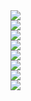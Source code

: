 <div>
  <div class="thumb">
    <div data-title="Every Person in NYC" data-name="ScatterplotLayer">
      <a href="#/examples/scatterplot-layer">
        <img src="images/demo-thumb-scatterplot.jpg" />
      </a>
    </div>
  </div>
  <div class="thumb">
    <div data-title="US County-to-County Migration" data-name="ArcLayer">
      <a href="#/examples/arc-layer">
        <img src="images/demo-thumb-arc.jpg" />
      </a>
    </div>
  </div>
  <div class="thumb">
    <div data-title="Chicago Building Ages" data-name="GeoJsonLayer">
      <a href="#/examples/choropleth-layer">
        <img src="images/demo-thumb-choropleth.jpg" />
      </a>
    </div>
  </div>
  <div class="thumb">
    <div class="bg-black" data-title="Access Public Transit in California" data-name="ScreenGridLayer">
      <a href="#/examples/screen-grid-layer">
        <img src="images/demo-thumb-screengrid.jpg" />
      </a>
    </div>
  </div>
  <div class="thumb">
    <div class="bg-black" data-title="Where Films Were Made" data-name="IconLayer">
      <a href="#/examples/icon-layer">
        <img src="images/demo-thumb-icon.jpg" />
      </a>
    </div>
  </div>
  <div class="thumb">
    <div class="bg-black" data-title="Road Safety in UK" data-name="HexagonLayer">
      <a href="#/examples/3-heatmap">
        <img src="images/demo-thumb-heatmap.jpg" />
      </a>
      </div>
  </div>
  <div class="thumb">
    <div class="bg-black" data-title="Taxi Trips in NYC" data-name="TripsLayer">
      <a href="#/examples/trip-routes">
        <img src="images/demo-thumb-trip.jpg" />
      </a>
      </div>
  </div>
  <div class="thumb">
    <div data-title="Graph Explorer" data-name="PlotLayer">
      <a href="#/examples/graph-explorer">
        <img src="images/demo-thumb-plot.jpg" />
      </a>
      </div>
  </div>
</div>
